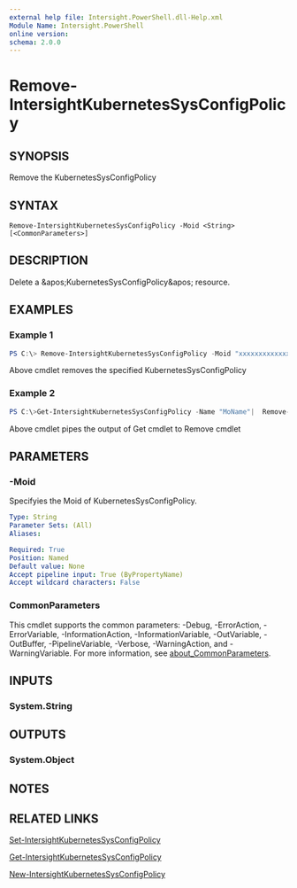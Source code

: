 ```yaml
---
external help file: Intersight.PowerShell.dll-Help.xml
Module Name: Intersight.PowerShell
online version:
schema: 2.0.0
---
```


# Remove-IntersightKubernetesSysConfigPolicy

## SYNOPSIS
Remove the KubernetesSysConfigPolicy

## SYNTAX

```
Remove-IntersightKubernetesSysConfigPolicy -Moid <String> [<CommonParameters>]
```

## DESCRIPTION
Delete a &amp;apos;KubernetesSysConfigPolicy&amp;apos; resource.

## EXAMPLES

### Example 1
```powershell
PS C:\> Remove-IntersightKubernetesSysConfigPolicy -Moid "xxxxxxxxxxxxxxxxxxxxxxxxxxx"
```
Above cmdlet removes the specified KubernetesSysConfigPolicy 

### Example 2
```powershell
PS C:\>Get-IntersightKubernetesSysConfigPolicy -Name "MoName"|  Remove-IntersightKubernetesSysConfigPolicy
```
Above cmdlet pipes the output of Get cmdlet to Remove cmdlet

## PARAMETERS

### -Moid
Specifyies the Moid of KubernetesSysConfigPolicy.

```yaml
Type: String
Parameter Sets: (All)
Aliases:

Required: True
Position: Named
Default value: None
Accept pipeline input: True (ByPropertyName)
Accept wildcard characters: False
```

### CommonParameters
This cmdlet supports the common parameters: -Debug, -ErrorAction, -ErrorVariable, -InformationAction, -InformationVariable, -OutVariable, -OutBuffer, -PipelineVariable, -Verbose, -WarningAction, and -WarningVariable. For more information, see [about_CommonParameters](http://go.microsoft.com/fwlink/?LinkID=113216).

## INPUTS

### System.String

## OUTPUTS

### System.Object
## NOTES

## RELATED LINKS

[Set-IntersightKubernetesSysConfigPolicy](./Set-IntersightKubernetesSysConfigPolicy.md)

[Get-IntersightKubernetesSysConfigPolicy](./Get-IntersightKubernetesSysConfigPolicy.md)

[New-IntersightKubernetesSysConfigPolicy](./New-IntersightKubernetesSysConfigPolicy.md)

